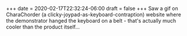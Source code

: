 +++
date = 2020-02-17T22:32:24-06:00
draft = false
+++
Saw a gif on CharaChorder (a clicky-joypad-as-keyboard-contraption) website where the demonstrator hanged the keyboard on a belt - that's actually much cooler than the product itself...
